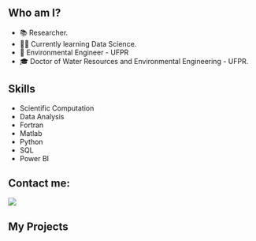 
## Who am I?

- 📚 Researcher.
- 👩‍💻 Currently learning Data Science.
- 🌱 Environmental Engineer - UFPR
- 🎓 Doctor of Water Resources and Environmental Engineering - UFPR.

<!---
mfdanieli/mfdanieli is a ✨ special ✨ repository because its `README.md` (this file) appears on your GitHub profile.
You can click the Preview link to take a look at your changes.
--->

## Skills
- Scientific Computation
- Data Analysis
- Fortran
- Matlab
- Python
- SQL
- Power BI

## Contact me:

<div>
<a href="https://www.linkedin.com/in/danieli-mara-ferreira/" target="_blank"><img src="https://img.shields.io/badge/-LinkedIn-%230077B5?style=for-the-badge&logo=linkedin&logoColor=white" target="_blank"></a>   
</div>

## My Projects

